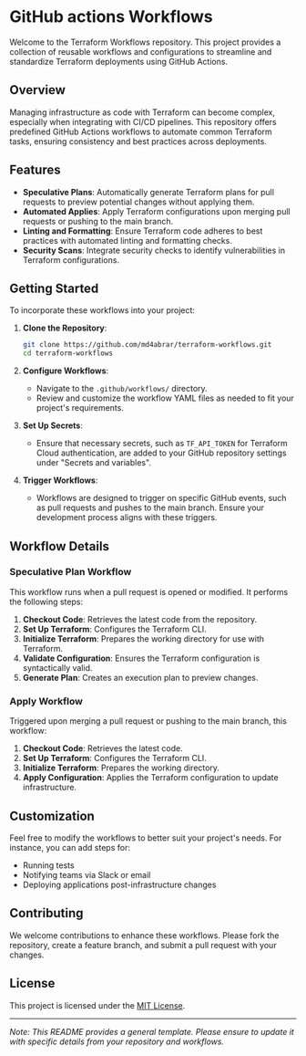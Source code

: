 # GitHub actions Workflows

Welcome to the Terraform Workflows repository. This project provides a collection of reusable workflows and configurations to streamline and standardize Terraform deployments using GitHub Actions.

## Overview

Managing infrastructure as code with Terraform can become complex, especially when integrating with CI/CD pipelines. This repository offers predefined GitHub Actions workflows to automate common Terraform tasks, ensuring consistency and best practices across deployments.

## Features

- **Speculative Plans**: Automatically generate Terraform plans for pull requests to preview potential changes without applying them.
- **Automated Applies**: Apply Terraform configurations upon merging pull requests or pushing to the main branch.
- **Linting and Formatting**: Ensure Terraform code adheres to best practices with automated linting and formatting checks.
- **Security Scans**: Integrate security checks to identify vulnerabilities in Terraform configurations.

## Getting Started

To incorporate these workflows into your project:

1. **Clone the Repository**:
   ```bash
   git clone https://github.com/md4abrar/terraform-workflows.git
   cd terraform-workflows
   ```

2. **Configure Workflows**:
   - Navigate to the `.github/workflows/` directory.
   - Review and customize the workflow YAML files as needed to fit your project's requirements.

3. **Set Up Secrets**:
   - Ensure that necessary secrets, such as `TF_API_TOKEN` for Terraform Cloud authentication, are added to your GitHub repository settings under "Secrets and variables".

4. **Trigger Workflows**:
   - Workflows are designed to trigger on specific GitHub events, such as pull requests and pushes to the main branch. Ensure your development process aligns with these triggers.

## Workflow Details

### Speculative Plan Workflow

This workflow runs when a pull request is opened or modified. It performs the following steps:

1. **Checkout Code**: Retrieves the latest code from the repository.
2. **Set Up Terraform**: Configures the Terraform CLI.
3. **Initialize Terraform**: Prepares the working directory for use with Terraform.
4. **Validate Configuration**: Ensures the Terraform configuration is syntactically valid.
5. **Generate Plan**: Creates an execution plan to preview changes.

### Apply Workflow

Triggered upon merging a pull request or pushing to the main branch, this workflow:

1. **Checkout Code**: Retrieves the latest code.
2. **Set Up Terraform**: Configures the Terraform CLI.
3. **Initialize Terraform**: Prepares the working directory.
4. **Apply Configuration**: Applies the Terraform configuration to update infrastructure.

## Customization

Feel free to modify the workflows to better suit your project's needs. For instance, you can add steps for:

- Running tests
- Notifying teams via Slack or email
- Deploying applications post-infrastructure changes

## Contributing

We welcome contributions to enhance these workflows. Please fork the repository, create a feature branch, and submit a pull request with your changes.

## License

This project is licensed under the [MIT License](LICENSE).

---

*Note: This README provides a general template. Please ensure to update it with specific details from your repository and workflows.*

